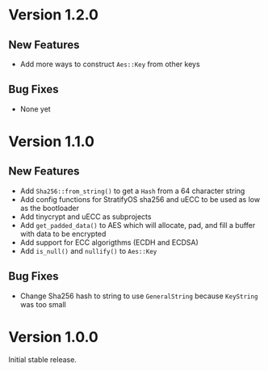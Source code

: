 # Version 1.2.0

## New Features

- Add more ways to construct `Aes::Key` from other keys

## Bug Fixes

- None yet

# Version 1.1.0

## New Features

- Add `Sha256::from_string()` to get a `Hash` from a 64 character string
- Add config functions for StratifyOS sha256 and uECC to be used as low as the bootloader
- Add tinycrypt and uECC as subprojects
- Add `get_padded_data()` to AES which will allocate, pad, and fill a buffer with data to be encrypted
- Add support for ECC algorigthms (ECDH and ECDSA)
- Add `is_null()` and `nullify()` to `Aes::Key`

## Bug Fixes

- Change Sha256 hash to string to use `GeneralString` because `KeyString` was too small


# Version 1.0.0

Initial stable release.
